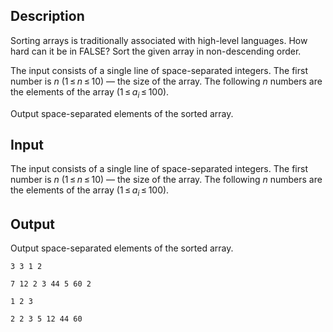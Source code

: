 ## Description

<div><p>Sorting arrays is traditionally associated with high-level languages. How hard can it be in FALSE? Sort the given array in non-descending order.</p></div><div class="input-specification"><p>The input consists of a single line of space-separated integers. The first number is <span class="tex-span"><i>n</i></span> (<span class="tex-span">1 ≤ <i>n</i> ≤ 10</span>) — the size of the array. The following <span class="tex-span"><i>n</i></span> numbers are the elements of the array (<span class="tex-span">1 ≤ <i>a</i><sub class="lower-index"><i>i</i></sub> ≤ 100</span>).</p></div><div class="output-specification"><p>Output space-separated elements of the sorted array.</p></div>

## Input

<p>The input consists of a single line of space-separated integers. The first number is <span class="tex-span"><i>n</i></span> (<span class="tex-span">1 ≤ <i>n</i> ≤ 10</span>) — the size of the array. The following <span class="tex-span"><i>n</i></span> numbers are the elements of the array (<span class="tex-span">1 ≤ <i>a</i><sub class="lower-index"><i>i</i></sub> ≤ 100</span>).</p>

## Output

<p>Output space-separated elements of the sorted array.</p>





```input1
3 3 1 2

```




```input2
7 12 2 3 44 5 60 2

```




```output1
1 2 3 

```




```output2
2 2 3 5 12 44 60 

```


